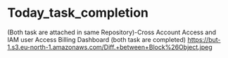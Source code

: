 # Today_task_completion
(Both task are attached in same Repository)-Cross Account Access and IAM user Access Billing Dashboard (both task are completed)
https://but-1.s3.eu-north-1.amazonaws.com/Diff.+between+Block%26Object.jpeg
